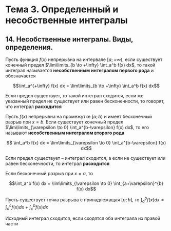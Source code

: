 # Тема 3. Определенный и несобственные интегралы

## 14. Несобственные интегралы. Виды, определения.

Пусть функция $f(x)$ непрерывна на интервале $[a; +\infty)$, если существует конечный предел $\lim\limits_{b \to +\infty} \int_a^b f(x) dx$, то такой интеграл называется **несобственным интегралом первого рода** и обозначается 

$$\int_a^{+\infty} f(x) dx = \lim\limits_{b \to +\infty} \int_a^b f(x) dx$$

Если предел существует, то такой интеграл сходится, если же указанный предел не существует или равен бесконечности, то говорят, что интеграл **расходится**

Пусть $f(x)$ непрерывна на промежутке $[a; b)$ и имеет бесконечный разрыв при $x = b$. Если существует конечный предел $\lim\limits_{\varepsilon \to 0} \int_a^{b-\varepsilon} f(x) dx$, то его называют **несобственным интегралом второго рода**

$$ \int_a^b f(x) dx = \lim\limits_{\varepsilon \to 0} \int_a^{b-\varepsilon} f(x) dx$$

Если предел существует – интеграл сходится, а если не существует или равен бесконечности, то интеграл **расходится**

Если бесконечный разрыв при $х = а$, то

$$\int_a^b f(x) dx = \lim\limits_{\varepsilon \to 0} \int_{a+\varepsilon}^{b} f(x) dx$$

Пусть существует точка разрыва с принадлежащая $[a; b]$, то $\int_a^b f(x) dx = \int_a^с f(x) dx + \int_с^b f(x) dx$

Исходный интеграл сходится, если сходятся оба интеграла из правой части
